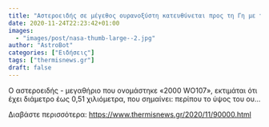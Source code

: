 ```yaml
---
title: "Αστεροειδής σε μέγεθος ουρανοξύστη κατευθύνεται προς τη Γη με ταχύτητα 90.000 χλμ την ώρα"
date: 2020-11-24T22:23:42+01:00
images:
  - "images/post/nasa-thumb-large--2.jpg"
author: "AstroBot"
categories: ["Ειδήσεις"]
tags: ["thermisnews.gr"]
draft: false
---
```


Ο αστεροειδής - μεγαθήριο που ονομάστηκε «2000 WO107», εκτιμάται ότι έχει διάμετρο έως 0,51 χιλιόμετρα, που σημαίνει: περίπου το ύψος του ου...

Διαβάστε περισσότερα: https://www.thermisnews.gr/2020/11/90000.html
